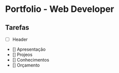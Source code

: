 # Portfolio - Web Developer

## Tarefas

- [ ] Header
- [] Apresentação
- [] Projeos
- [] Conhecimentos 
- [] Orçamento